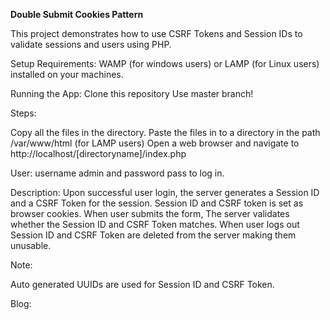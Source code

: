 **Double Submit Cookies Pattern**

This project demonstrates how to use CSRF Tokens and Session IDs to validate sessions and users using PHP.

Setup Requirements: WAMP (for windows users) or LAMP (for Linux users) installed on your machines.

Running the App: Clone this repository Use master branch!

Steps:

Copy all the files in the directory. Paste the files in to a directory in the path /var/www/html (for LAMP users) Open a web browser and navigate to http://localhost/[directoryname]/index.php

User: username admin and password pass to log in.

Description: Upon successful user login, the server generates a Session ID and a CSRF Token for the session. Session ID and CSRF token is set as browser cookies. When user submits the form, The server validates whether the Session ID and CSRF Token matches. When user logs out Session ID and CSRF Token are deleted from the server making them unusable.

Note:

Auto generated UUIDs are used for Session ID and CSRF Token.

Blog: 

